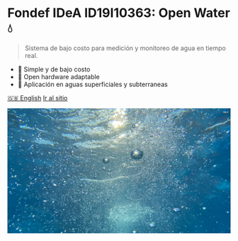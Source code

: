 <!-- _coverpage.md -->

# **Fondef IDeA ID19I10363: Open Water 💧**

> Sistema de bajo costo para medición y monitoreo de agua en tiempo real.

- 🌱 Simple y de bajo costo
- 🔧 Open hardware adaptable
- 🌊 Aplicación en aguas superficiales y subterraneas

[🇬🇧 English](https://niclabs.cl/openwater-es/#/en/)
[Ir al sitio](es/inicio.md)

<!-- background image -->

![](images/cover_background_2.jpg)


